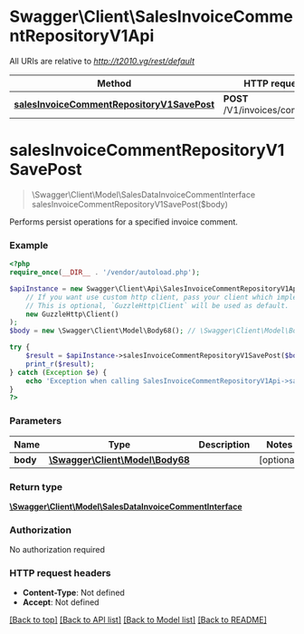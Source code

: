 # Swagger\Client\SalesInvoiceCommentRepositoryV1Api

All URIs are relative to *http://t2010.vg/rest/default*

Method | HTTP request | Description
------------- | ------------- | -------------
[**salesInvoiceCommentRepositoryV1SavePost**](SalesInvoiceCommentRepositoryV1Api.md#salesInvoiceCommentRepositoryV1SavePost) | **POST** /V1/invoices/comments | 


# **salesInvoiceCommentRepositoryV1SavePost**
> \Swagger\Client\Model\SalesDataInvoiceCommentInterface salesInvoiceCommentRepositoryV1SavePost($body)



Performs persist operations for a specified invoice comment.

### Example
```php
<?php
require_once(__DIR__ . '/vendor/autoload.php');

$apiInstance = new Swagger\Client\Api\SalesInvoiceCommentRepositoryV1Api(
    // If you want use custom http client, pass your client which implements `GuzzleHttp\ClientInterface`.
    // This is optional, `GuzzleHttp\Client` will be used as default.
    new GuzzleHttp\Client()
);
$body = new \Swagger\Client\Model\Body68(); // \Swagger\Client\Model\Body68 | 

try {
    $result = $apiInstance->salesInvoiceCommentRepositoryV1SavePost($body);
    print_r($result);
} catch (Exception $e) {
    echo 'Exception when calling SalesInvoiceCommentRepositoryV1Api->salesInvoiceCommentRepositoryV1SavePost: ', $e->getMessage(), PHP_EOL;
}
?>
```

### Parameters

Name | Type | Description  | Notes
------------- | ------------- | ------------- | -------------
 **body** | [**\Swagger\Client\Model\Body68**](../Model/Body68.md)|  | [optional]

### Return type

[**\Swagger\Client\Model\SalesDataInvoiceCommentInterface**](../Model/SalesDataInvoiceCommentInterface.md)

### Authorization

No authorization required

### HTTP request headers

 - **Content-Type**: Not defined
 - **Accept**: Not defined

[[Back to top]](#) [[Back to API list]](../../README.md#documentation-for-api-endpoints) [[Back to Model list]](../../README.md#documentation-for-models) [[Back to README]](../../README.md)

